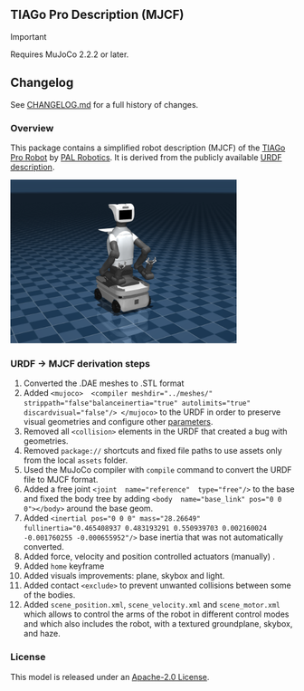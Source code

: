 ## TIAGo Pro Description (MJCF)

> [!IMPORTANT]
> Requires MuJoCo 2.2.2 or later.

## Changelog

See [CHANGELOG.md](./CHANGELOG.md) for a full history of changes.

### Overview

This package contains a simplified robot description (MJCF) of the [TIAGo Pro Robot](https://pal-robotics.com/robot/tiago-pro/) by [PAL Robotics](https://pal-robotics.com/). It is derived from the publicly available [URDF description](https://github.com/pal-robotics/tiago_pro_robot/tree/humble-devel/tiago_pro_description).

<p float="left">
  <img src="tiago_pro.png" width="400">
</p>


### URDF -> MJCF derivation steps

 1. Converted the .DAE meshes to .STL format
 2. Added `<mujoco>  <compiler meshdir="../meshes/" strippath="false"balanceinertia="true" autolimits="true" discardvisual="false"/> </mujoco>` to the URDF in order to preserve visual geometries and configure other [parameters](https://mujoco.readthedocs.io/en/stable/XMLreference.html#compiler).
 3. Removed all `<collision>` elements in the URDF that created a bug with geometries.
 4. Removed `package://` shortcuts and fixed file paths to use assets only from the local `assets` folder.
 5. Used the MuJoCo compiler with `compile` command to convert the URDF file to MJCF  format.
 6. Added a free joint `<joint  name="reference"  type="free"/>` to the base and fixed the body tree by adding `<body  name="base_link" pos="0 0 0"></body>` around the base geom.
 7. Added `<inertial pos="0 0 0" mass="28.26649" fullinertia="0.465408937 0.483193291 0.550939703 0.002160024 -0.001760255 -0.000655952"/>` base inertia that was not automatically converted.
 8. Added force, velocity and position controlled actuators (manually) .
 9. Added `home` keyframe
 10. Added visuals improvements: plane, skybox and light.
 11. Added contact `<exclude>` to prevent unwanted collisions between some of the bodies.
 12. Added `scene_position.xml`, `scene_velocity.xml` and `scene_motor.xml` which allows to control the arms of the robot in different control modes and which also includes the robot, with a textured groundplane, skybox, and haze.


### License

This model is released under an [Apache-2.0 License](LICENSE).
